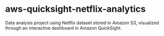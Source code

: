 # aws-quicksight-netflix-analytics
Data analysis project using Netflix dataset stored in Amazon S3, visualized through an interactive dashboard in Amazon QuickSight.
